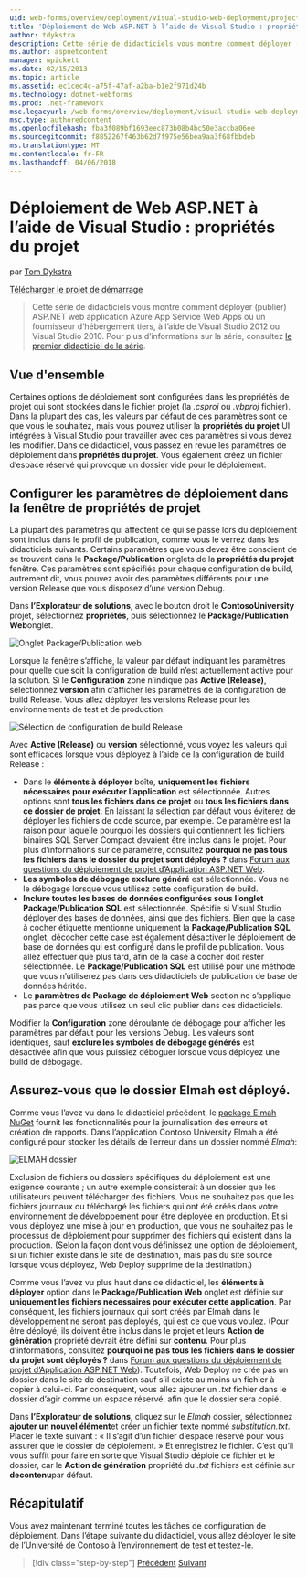 ```yaml
---
uid: web-forms/overview/deployment/visual-studio-web-deployment/project-properties
title: 'Déploiement de Web ASP.NET à l’aide de Visual Studio : propriétés du projet | Documents Microsoft'
author: tdykstra
description: Cette série de didacticiels vous montre comment déployer (publier) ASP.NET web application Azure App Service Web Apps ou un fournisseur d’hébergement tiers, en utilisant des éléments...
ms.author: aspnetcontent
manager: wpickett
ms.date: 02/15/2013
ms.topic: article
ms.assetid: ec1cec4c-a75f-47af-a2ba-b1e2f971d24b
ms.technology: dotnet-webforms
ms.prod: .net-framework
msc.legacyurl: /web-forms/overview/deployment/visual-studio-web-deployment/project-properties
msc.type: authoredcontent
ms.openlocfilehash: fba3f089bf1693eec873b08b4bc50e3accba06ee
ms.sourcegitcommit: f8852267f463b62d7f975e56bea9aa3f68fbbdeb
ms.translationtype: MT
ms.contentlocale: fr-FR
ms.lasthandoff: 04/06/2018
---
```

<a name="aspnet-web-deployment-using-visual-studio-project-properties"></a>Déploiement de Web ASP.NET à l’aide de Visual Studio : propriétés du projet
====================
par [Tom Dykstra](https://github.com/tdykstra)

[Télécharger le projet de démarrage](http://go.microsoft.com/fwlink/p/?LinkId=282627)

> Cette série de didacticiels vous montre comment déployer (publier) ASP.NET web application Azure App Service Web Apps ou un fournisseur d’hébergement tiers, à l’aide de Visual Studio 2012 ou Visual Studio 2010. Pour plus d’informations sur la série, consultez [le premier didacticiel de la série](introduction.md).


## <a name="overview"></a>Vue d'ensemble

Certaines options de déploiement sont configurées dans les propriétés de projet qui sont stockées dans le fichier projet (la *.csproj* ou *.vbproj* fichier). Dans la plupart des cas, les valeurs par défaut de ces paramètres sont ce que vous le souhaitez, mais vous pouvez utiliser la **propriétés du projet** UI intégrées à Visual Studio pour travailler avec ces paramètres si vous devez les modifier. Dans ce didacticiel, vous passez en revue les paramètres de déploiement dans **propriétés du projet**. Vous également créez un fichier d’espace réservé qui provoque un dossier vide pour le déploiement.

## <a name="configure-deployment-settings-in-the-project-properties-window"></a>Configurer les paramètres de déploiement dans la fenêtre de propriétés de projet

La plupart des paramètres qui affectent ce qui se passe lors du déploiement sont inclus dans le profil de publication, comme vous le verrez dans les didacticiels suivants. Certains paramètres que vous devez être conscient de se trouvent dans le **Package/Publication** onglets de la **propriétés du projet** fenêtre. Ces paramètres sont spécifiés pour chaque configuration de build, autrement dit, vous pouvez avoir des paramètres différents pour une version Release que vous disposez d’une version Debug.

Dans **l’Explorateur de solutions**, avec le bouton droit le **ContosoUniversity** projet, sélectionnez **propriétés**, puis sélectionnez le **Package/Publication Web**onglet.

![Onglet Package/Publication web](project-properties/_static/image1.png)

Lorsque la fenêtre s’affiche, la valeur par défaut indiquant les paramètres pour quelle que soit la configuration de build n’est actuellement active pour la solution. Si le **Configuration** zone n’indique pas **Active (Release)**, sélectionnez **version** afin d’afficher les paramètres de la configuration de build Release. Vous allez déployer les versions Release pour les environnements de test et de production.

![Sélection de configuration de build Release](project-properties/_static/image2.png)

Avec **Active (Release)** ou **version** sélectionné, vous voyez les valeurs qui sont efficaces lorsque vous déployez à l’aide de la configuration de build Release :

- Dans le **éléments à déployer** boîte, **uniquement les fichiers nécessaires pour exécuter l’application** est sélectionnée. Autres options sont **tous les fichiers dans ce projet** ou **tous les fichiers dans ce dossier de projet**. En laissant la sélection par défaut vous éviterez de déployer les fichiers de code source, par exemple. Ce paramètre est la raison pour laquelle pourquoi les dossiers qui contiennent les fichiers binaires SQL Server Compact devaient être inclus dans le projet. Pour plus d’informations sur ce paramètre, consultez **pourquoi ne pas tous les fichiers dans le dossier du projet sont déployés ?** dans [Forum aux questions du déploiement de projet d’Application ASP.NET Web](https://msdn.microsoft.com/library/ee942158.aspx).
- **Les symboles de débogage exclure généré** est sélectionnée. Vous ne le débogage lorsque vous utilisez cette configuration de build.
- **Inclure toutes les bases de données configurées sous l’onglet Package/Publication SQL** est sélectionnée. Spécifie si Visual Studio déployer des bases de données, ainsi que des fichiers. Bien que la case à cocher étiquette mentionne uniquement la **Package/Publication SQL** onglet, décocher cette case est également désactiver le déploiement de base de données qui est configuré dans le profil de publication. Vous allez effectuer que plus tard, afin de la case à cocher doit rester sélectionnée. Le **Package/Publication SQL** est utilisé pour une méthode que vous n’utiliserez pas dans ces didacticiels de publication de base de données héritée.
- Le **paramètres de Package de déploiement Web** section ne s’applique pas parce que vous utilisez un seul clic publier dans ces didacticiels.

Modifier la **Configuration** zone déroulante de débogage pour afficher les paramètres par défaut pour les versions Debug. Les valeurs sont identiques, sauf **exclure les symboles de débogage générés** est désactivée afin que vous puissiez déboguer lorsque vous déployez une build de débogage.

## <a name="make-sure-that-the-elmah-folder-gets-deployed"></a>Assurez-vous que le dossier Elmah est déployé.

Comme vous l’avez vu dans le didacticiel précédent, le [package Elmah NuGet](http://www.hanselman.com/blog/NuGetPackageOfTheWeek7ELMAHErrorLoggingModulesAndHandlersWithSQLServerCompact.aspx) fournit les fonctionnalités pour la journalisation des erreurs et création de rapports. Dans l’application Contoso University Elmah a été configuré pour stocker les détails de l’erreur dans un dossier nommé *Elmah*:

![ELMAH dossier](project-properties/_static/image3.png)

Exclusion de fichiers ou dossiers spécifiques du déploiement est une exigence courante ; un autre exemple consisterait à un dossier que les utilisateurs peuvent télécharger des fichiers. Vous ne souhaitez pas que les fichiers journaux ou téléchargé les fichiers qui ont été créés dans votre environnement de développement pour être déployée en production. Et si vous déployez une mise à jour en production, que vous ne souhaitez pas le processus de déploiement pour supprimer des fichiers qui existent dans la production. (Selon la façon dont vous définissez une option de déploiement, si un fichier existe dans le site de destination, mais pas du site source lorsque vous déployez, Web Deploy supprime de la destination.)

Comme vous l’avez vu plus haut dans ce didacticiel, les **éléments à déployer** option dans le **Package/Publication Web** onglet est définie sur **uniquement les fichiers nécessaires pour exécuter cette application**. Par conséquent, les fichiers journaux qui sont créés par Elmah dans le développement ne seront pas déployés, qui est ce que vous voulez. (Pour être déployé, ils doivent être inclus dans le projet et leurs **Action de génération** propriété devrait être défini sur **contenu**. Pour plus d’informations, consultez **pourquoi ne pas tous les fichiers dans le dossier du projet sont déployés ?** dans [Forum aux questions du déploiement de projet d’Application ASP.NET Web](https://msdn.microsoft.com/library/ee942158.aspx)). Toutefois, Web Deploy ne crée pas un dossier dans le site de destination sauf s’il existe au moins un fichier à copier à celui-ci. Par conséquent, vous allez ajouter un *.txt* fichier dans le dossier d’agir comme un espace réservé, afin que le dossier sera copié.

Dans **l’Explorateur de solutions**, cliquez sur le *Elmah* dossier, sélectionnez **ajouter un nouvel élément**et créer un fichier texte nommé *substitution.txt*. Placer le texte suivant : « Il s’agit d’un fichier d’espace réservé pour vous assurer que le dossier de déploiement. » Et enregistrez le fichier. C’est qu’il vous suffit pour faire en sorte que Visual Studio déploie ce fichier et le dossier, car le **Action de génération** propriété du *.txt* fichiers est définie sur **decontenu**par défaut.

## <a name="summary"></a>Récapitulatif

Vous avez maintenant terminé toutes les tâches de configuration de déploiement. Dans l’étape suivante du didacticiel, vous allez déployer le site de l’Université de Contoso à l’environnement de test et testez-le.

> [!div class="step-by-step"]
> [Précédent](web-config-transformations.md)
> [Suivant](deploying-to-iis.md)
